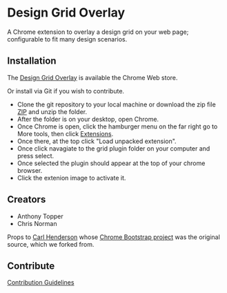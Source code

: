 Design Grid Overlay
===================

A Chrome extension to overlay a design grid on your web page; configurable to fit many design scenarios.

## Installation

The [Design Grid Overlay](https://chrome.google.com/webstore/detail/design-grid-overlay/kmaadknbpdklpcommafmcboghdlopmbi) is available the Chrome Web store.

Or install via Git if you wish to contribute.

* Clone the git repository to your local machine or download the zip file [ZIP](https://github.com/eBay/Design-Grid-Overlay/archive/master.zip) and unzip the folder.
* After the folder is on your desktop, open Chrome.
* Once Chrome is open, click the hamburger menu on the far right go to More tools, then click [Extensions](chrome://extensions/).
* Once there, at the top click "Load unpacked extension".
* Once click navagiate to the grid plugin folder on your computer and press select.
* Once selected the plugin should appear at the top of your chrome browser.
* Click the extenion image to activate it.

## Creators

* Anthony Topper
* Chris Norman

Props to [Carl Henderson](https://github.com/chuckhendo) whose [Chrome Bootstrap project](https://github.com/chuckhendo/chrome-bootstrap) was the original source, which we forked from.

## Contribute

[Contribution Guidelines](CONTRIBUTING.md)
